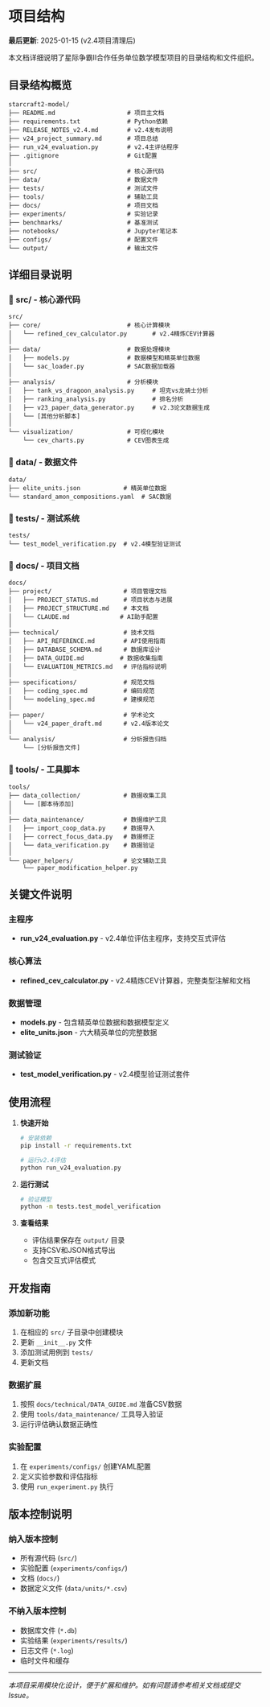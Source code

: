 # 项目结构

**最后更新**: 2025-01-15 (v2.4项目清理后)

本文档详细说明了星际争霸II合作任务单位数学模型项目的目录结构和文件组织。

## 目录结构概览

```
starcraft2-model/
├── README.md                    # 项目主文档
├── requirements.txt             # Python依赖
├── RELEASE_NOTES_v2.4.md        # v2.4发布说明
├── v24_project_summary.md       # 项目总结
├── run_v24_evaluation.py        # v2.4主评估程序
├── .gitignore                   # Git配置
│
├── src/                         # 核心源代码
├── data/                        # 数据文件
├── tests/                       # 测试文件
├── tools/                       # 辅助工具
├── docs/                        # 项目文档
├── experiments/                 # 实验记录
├── benchmarks/                  # 基准测试
├── notebooks/                   # Jupyter笔记本
├── configs/                     # 配置文件
└── output/                      # 输出文件
```

## 详细目录说明

### 📁 src/ - 核心源代码

```
src/
├── core/                        # 核心计算模块
│   └── refined_cev_calculator.py       # v2.4精炼CEV计算器
│
├── data/                        # 数据处理模块
│   ├── models.py                # 数据模型和精英单位数据
│   └── sac_loader.py            # SAC数据加载器
│
├── analysis/                    # 分析模块
│   ├── tank_vs_dragoon_analysis.py     # 坦克vs龙骑士分析
│   ├── ranking_analysis.py             # 排名分析
│   ├── v23_paper_data_generator.py     # v2.3论文数据生成
│   └── [其他分析脚本]
│
└── visualization/               # 可视化模块
    └── cev_charts.py            # CEV图表生成
```

### 📁 data/ - 数据文件

```
data/
├── elite_units.json            # 精英单位数据
└── standard_amon_compositions.yaml  # SAC数据
```

### 📁 tests/ - 测试系统

```
tests/
└── test_model_verification.py  # v2.4模型验证测试
```

### 📁 docs/ - 项目文档

```
docs/
├── project/                    # 项目管理文档
│   ├── PROJECT_STATUS.md       # 项目状态与进展
│   ├── PROJECT_STRUCTURE.md    # 本文档
│   └── CLAUDE.md              # AI助手配置
│
├── technical/                  # 技术文档
│   ├── API_REFERENCE.md        # API使用指南
│   ├── DATABASE_SCHEMA.md      # 数据库设计
│   ├── DATA_GUIDE.md          # 数据收集指南
│   └── EVALUATION_METRICS.md   # 评估指标说明
│
├── specifications/             # 规范文档
│   ├── coding_spec.md          # 编码规范
│   └── modeling_spec.md        # 建模规范
│
├── paper/                      # 学术论文
│   └── v24_paper_draft.md      # v2.4版本论文
│
└── analysis/                   # 分析报告归档
    └── [分析报告文件]
```

### 📁 tools/ - 工具脚本

```
tools/
├── data_collection/            # 数据收集工具
│   └── [脚本待添加]
│
├── data_maintenance/           # 数据维护工具
│   ├── import_coop_data.py     # 数据导入
│   ├── correct_focus_data.py   # 数据修正
│   └── data_verification.py    # 数据验证
│
└── paper_helpers/              # 论文辅助工具
    └── paper_modification_helper.py
```

## 关键文件说明

### 主程序
- **run_v24_evaluation.py** - v2.4单位评估主程序，支持交互式评估

### 核心算法
- **refined_cev_calculator.py** - v2.4精炼CEV计算器，完整类型注解和文档

### 数据管理
- **models.py** - 包含精英单位数据和数据模型定义
- **elite_units.json** - 六大精英单位的完整数据

### 测试验证
- **test_model_verification.py** - v2.4模型验证测试套件

## 使用流程

1. **快速开始**
   ```bash
   # 安装依赖
   pip install -r requirements.txt
   
   # 运行v2.4评估
   python run_v24_evaluation.py
   ```

2. **运行测试**
   ```bash
   # 验证模型
   python -m tests.test_model_verification
   ```

3. **查看结果**
   - 评估结果保存在 `output/` 目录
   - 支持CSV和JSON格式导出
   - 包含交互式评估模式

## 开发指南

### 添加新功能
1. 在相应的 `src/` 子目录中创建模块
2. 更新 `__init__.py` 文件
3. 添加测试用例到 `tests/`
4. 更新文档

### 数据扩展
1. 按照 `docs/technical/DATA_GUIDE.md` 准备CSV数据
2. 使用 `tools/data_maintenance/` 工具导入验证
3. 运行评估确认数据正确性

### 实验配置
1. 在 `experiments/configs/` 创建YAML配置
2. 定义实验参数和评估指标
3. 使用 `run_experiment.py` 执行

## 版本控制说明

### 纳入版本控制
- 所有源代码 (`src/`)
- 实验配置 (`experiments/configs/`)
- 文档 (`docs/`)
- 数据定义文件 (`data/units/*.csv`)

### 不纳入版本控制
- 数据库文件 (`*.db`)
- 实验结果 (`experiments/results/`)
- 日志文件 (`*.log`)
- 临时文件和缓存

---

*本项目采用模块化设计，便于扩展和维护。如有问题请参考相关文档或提交Issue。*